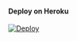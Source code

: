 #### Deploy on Heroku
[![Deploy](https://www.herokucdn.com/deploy/button.svg)](https://dashboard.heroku.com/new?template=https://github.com/xxxsans/fsub-3)</br>

